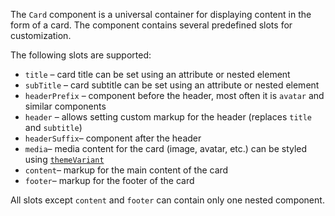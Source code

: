 The `Card` component is a universal container for displaying content in the form of a card. The component contains
several predefined slots for customization.

The following slots are supported:

* `title` – card title can be set using an attribute or nested element
* `subTitle` – card subtitle can be set using an attribute or nested element
* `headerPrefix` – component before the header, most often it is `avatar` and similar components
* `header` – allows setting custom markup for the header (replaces `title` and `subtitle`)
* `headerSuffix`– component after the header
* `media`– media content for the card (image, avatar, etc.) can be styled using [
  `themeVariant`]({contextPath}/sample/card-theme-variant)
* `content`– markup for the main content of the card
* `footer`– markup for the footer of the card

All slots except `content` and `footer` can contain only one nested component.
